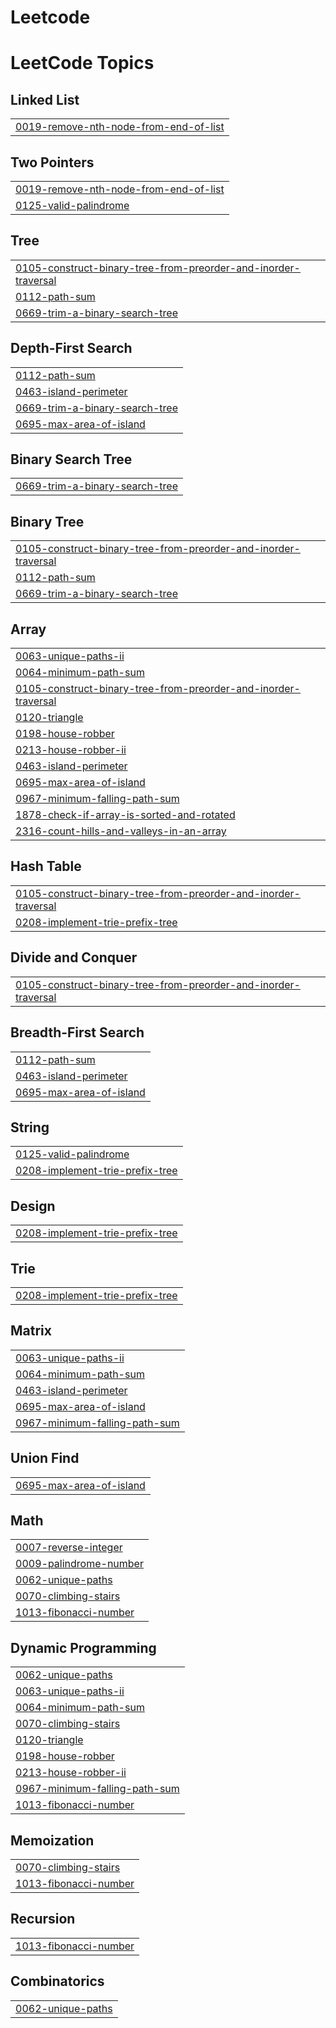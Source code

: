 # Leetcode
<!---LeetCode Topics Start-->
# LeetCode Topics
## Linked List
|  |
| ------- |
| [0019-remove-nth-node-from-end-of-list](https://github.com/SAMATHAMARRI/Leetcode/tree/master/0019-remove-nth-node-from-end-of-list) |
## Two Pointers
|  |
| ------- |
| [0019-remove-nth-node-from-end-of-list](https://github.com/SAMATHAMARRI/Leetcode/tree/master/0019-remove-nth-node-from-end-of-list) |
| [0125-valid-palindrome](https://github.com/SAMATHAMARRI/Leetcode/tree/master/0125-valid-palindrome) |
## Tree
|  |
| ------- |
| [0105-construct-binary-tree-from-preorder-and-inorder-traversal](https://github.com/SAMATHAMARRI/Leetcode/tree/master/0105-construct-binary-tree-from-preorder-and-inorder-traversal) |
| [0112-path-sum](https://github.com/SAMATHAMARRI/Leetcode/tree/master/0112-path-sum) |
| [0669-trim-a-binary-search-tree](https://github.com/SAMATHAMARRI/Leetcode/tree/master/0669-trim-a-binary-search-tree) |
## Depth-First Search
|  |
| ------- |
| [0112-path-sum](https://github.com/SAMATHAMARRI/Leetcode/tree/master/0112-path-sum) |
| [0463-island-perimeter](https://github.com/SAMATHAMARRI/Leetcode/tree/master/0463-island-perimeter) |
| [0669-trim-a-binary-search-tree](https://github.com/SAMATHAMARRI/Leetcode/tree/master/0669-trim-a-binary-search-tree) |
| [0695-max-area-of-island](https://github.com/SAMATHAMARRI/Leetcode/tree/master/0695-max-area-of-island) |
## Binary Search Tree
|  |
| ------- |
| [0669-trim-a-binary-search-tree](https://github.com/SAMATHAMARRI/Leetcode/tree/master/0669-trim-a-binary-search-tree) |
## Binary Tree
|  |
| ------- |
| [0105-construct-binary-tree-from-preorder-and-inorder-traversal](https://github.com/SAMATHAMARRI/Leetcode/tree/master/0105-construct-binary-tree-from-preorder-and-inorder-traversal) |
| [0112-path-sum](https://github.com/SAMATHAMARRI/Leetcode/tree/master/0112-path-sum) |
| [0669-trim-a-binary-search-tree](https://github.com/SAMATHAMARRI/Leetcode/tree/master/0669-trim-a-binary-search-tree) |
## Array
|  |
| ------- |
| [0063-unique-paths-ii](https://github.com/SAMATHAMARRI/Leetcode/tree/master/0063-unique-paths-ii) |
| [0064-minimum-path-sum](https://github.com/SAMATHAMARRI/Leetcode/tree/master/0064-minimum-path-sum) |
| [0105-construct-binary-tree-from-preorder-and-inorder-traversal](https://github.com/SAMATHAMARRI/Leetcode/tree/master/0105-construct-binary-tree-from-preorder-and-inorder-traversal) |
| [0120-triangle](https://github.com/SAMATHAMARRI/Leetcode/tree/master/0120-triangle) |
| [0198-house-robber](https://github.com/SAMATHAMARRI/Leetcode/tree/master/0198-house-robber) |
| [0213-house-robber-ii](https://github.com/SAMATHAMARRI/Leetcode/tree/master/0213-house-robber-ii) |
| [0463-island-perimeter](https://github.com/SAMATHAMARRI/Leetcode/tree/master/0463-island-perimeter) |
| [0695-max-area-of-island](https://github.com/SAMATHAMARRI/Leetcode/tree/master/0695-max-area-of-island) |
| [0967-minimum-falling-path-sum](https://github.com/SAMATHAMARRI/Leetcode/tree/master/0967-minimum-falling-path-sum) |
| [1878-check-if-array-is-sorted-and-rotated](https://github.com/SAMATHAMARRI/Leetcode/tree/master/1878-check-if-array-is-sorted-and-rotated) |
| [2316-count-hills-and-valleys-in-an-array](https://github.com/SAMATHAMARRI/Leetcode/tree/master/2316-count-hills-and-valleys-in-an-array) |
## Hash Table
|  |
| ------- |
| [0105-construct-binary-tree-from-preorder-and-inorder-traversal](https://github.com/SAMATHAMARRI/Leetcode/tree/master/0105-construct-binary-tree-from-preorder-and-inorder-traversal) |
| [0208-implement-trie-prefix-tree](https://github.com/SAMATHAMARRI/Leetcode/tree/master/0208-implement-trie-prefix-tree) |
## Divide and Conquer
|  |
| ------- |
| [0105-construct-binary-tree-from-preorder-and-inorder-traversal](https://github.com/SAMATHAMARRI/Leetcode/tree/master/0105-construct-binary-tree-from-preorder-and-inorder-traversal) |
## Breadth-First Search
|  |
| ------- |
| [0112-path-sum](https://github.com/SAMATHAMARRI/Leetcode/tree/master/0112-path-sum) |
| [0463-island-perimeter](https://github.com/SAMATHAMARRI/Leetcode/tree/master/0463-island-perimeter) |
| [0695-max-area-of-island](https://github.com/SAMATHAMARRI/Leetcode/tree/master/0695-max-area-of-island) |
## String
|  |
| ------- |
| [0125-valid-palindrome](https://github.com/SAMATHAMARRI/Leetcode/tree/master/0125-valid-palindrome) |
| [0208-implement-trie-prefix-tree](https://github.com/SAMATHAMARRI/Leetcode/tree/master/0208-implement-trie-prefix-tree) |
## Design
|  |
| ------- |
| [0208-implement-trie-prefix-tree](https://github.com/SAMATHAMARRI/Leetcode/tree/master/0208-implement-trie-prefix-tree) |
## Trie
|  |
| ------- |
| [0208-implement-trie-prefix-tree](https://github.com/SAMATHAMARRI/Leetcode/tree/master/0208-implement-trie-prefix-tree) |
## Matrix
|  |
| ------- |
| [0063-unique-paths-ii](https://github.com/SAMATHAMARRI/Leetcode/tree/master/0063-unique-paths-ii) |
| [0064-minimum-path-sum](https://github.com/SAMATHAMARRI/Leetcode/tree/master/0064-minimum-path-sum) |
| [0463-island-perimeter](https://github.com/SAMATHAMARRI/Leetcode/tree/master/0463-island-perimeter) |
| [0695-max-area-of-island](https://github.com/SAMATHAMARRI/Leetcode/tree/master/0695-max-area-of-island) |
| [0967-minimum-falling-path-sum](https://github.com/SAMATHAMARRI/Leetcode/tree/master/0967-minimum-falling-path-sum) |
## Union Find
|  |
| ------- |
| [0695-max-area-of-island](https://github.com/SAMATHAMARRI/Leetcode/tree/master/0695-max-area-of-island) |
## Math
|  |
| ------- |
| [0007-reverse-integer](https://github.com/SAMATHAMARRI/Leetcode/tree/master/0007-reverse-integer) |
| [0009-palindrome-number](https://github.com/SAMATHAMARRI/Leetcode/tree/master/0009-palindrome-number) |
| [0062-unique-paths](https://github.com/SAMATHAMARRI/Leetcode/tree/master/0062-unique-paths) |
| [0070-climbing-stairs](https://github.com/SAMATHAMARRI/Leetcode/tree/master/0070-climbing-stairs) |
| [1013-fibonacci-number](https://github.com/SAMATHAMARRI/Leetcode/tree/master/1013-fibonacci-number) |
## Dynamic Programming
|  |
| ------- |
| [0062-unique-paths](https://github.com/SAMATHAMARRI/Leetcode/tree/master/0062-unique-paths) |
| [0063-unique-paths-ii](https://github.com/SAMATHAMARRI/Leetcode/tree/master/0063-unique-paths-ii) |
| [0064-minimum-path-sum](https://github.com/SAMATHAMARRI/Leetcode/tree/master/0064-minimum-path-sum) |
| [0070-climbing-stairs](https://github.com/SAMATHAMARRI/Leetcode/tree/master/0070-climbing-stairs) |
| [0120-triangle](https://github.com/SAMATHAMARRI/Leetcode/tree/master/0120-triangle) |
| [0198-house-robber](https://github.com/SAMATHAMARRI/Leetcode/tree/master/0198-house-robber) |
| [0213-house-robber-ii](https://github.com/SAMATHAMARRI/Leetcode/tree/master/0213-house-robber-ii) |
| [0967-minimum-falling-path-sum](https://github.com/SAMATHAMARRI/Leetcode/tree/master/0967-minimum-falling-path-sum) |
| [1013-fibonacci-number](https://github.com/SAMATHAMARRI/Leetcode/tree/master/1013-fibonacci-number) |
## Memoization
|  |
| ------- |
| [0070-climbing-stairs](https://github.com/SAMATHAMARRI/Leetcode/tree/master/0070-climbing-stairs) |
| [1013-fibonacci-number](https://github.com/SAMATHAMARRI/Leetcode/tree/master/1013-fibonacci-number) |
## Recursion
|  |
| ------- |
| [1013-fibonacci-number](https://github.com/SAMATHAMARRI/Leetcode/tree/master/1013-fibonacci-number) |
## Combinatorics
|  |
| ------- |
| [0062-unique-paths](https://github.com/SAMATHAMARRI/Leetcode/tree/master/0062-unique-paths) |
<!---LeetCode Topics End-->